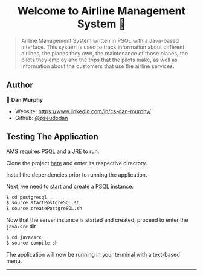 <h1 align="center">Welcome to Airline Management System 👋</h1>
<p>
</p>


> Airline Management System written in PSQL with a Java-based interface. This system is used to track information about different airlines, the planes they own, the maintenance of those planes, the pilots they employ and the trips that the pilots make, as well as information about the customers that use the airline services.

## Author

👤 **Dan Murphy**

* Website: https://www.linkedin.com/in/cs-dan-murphy/
* Github: [@pseudodan](https://github.com/pseudodan)

## Testing The Application

AMS requires [PSQL](https://www.postgresql.org/download/) and a [JRE](https://www.java.com/en/download/) to run.

Clone the project [here](https://github.com/pseudodan/Airline-Management-System.git) and enter its respective directory.

Install the dependencies prior to running the application.

Next, we need to start and create a PSQL instance.

```sh
$ cd postgresql
$ source startPostgreSQL.sh
$ source createPostgreSQL.sh
```

Now that the server instance is started and created, proceed to enter the ```java/src``` dir

```sh
$ cd java/src
$ source compile.sh
```

The application will now be running in your terminal with a text-based menu. 



***
